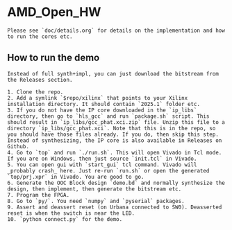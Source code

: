# AMD_Open_HW
    Please see `doc/details.org` for details on the implementation and how to run the cores etc.

## How to run the demo

    Instead of full synth+impl, you can just download the bitstream from the Releases section.
    
    1. Clone the repo.   
    2. Add a symlink `$repo/xilinx` that points to your Xilinx installation directory. It should contain `2025.1` folder etc.
    3. If you do not have the IP core downloaded in the `ip_libs` directory, then go to `hls_gcc` and run `package.sh` script. This should result in `ip_libs/gcc_phat.xci.zip` file. Unzip this file to a directory `ip_libs/gcc_phat.xci`. Note that this is in the repo, so you should have those files already. If you do, then skip this step. Instead of synthesizing, the IP core is also available in Releases on Github.
    4. Go to `top` and run `./run.sh`. This will open Vivado in Tcl mode. If you are on Windows, then just source `init.tcl` in Vivado.
    5. You can open gui with `start_gui` tcl command. Vivado will _probably crash_ here. Just re-run `run.sh` or open the generated `top/prj.xpr` in Vivado. You are good to go.
    6. Generate the OOC Block design `demo.bd` and normally synthesize the design, then implement, then generate the bitstream etc.
    7. Program the FPGA.
    8. Go to `py/`. You need `numpy` and `pyserial` packages.
    9. Assert and deassert reset (on Urbana connected to SW0). Deasserted reset is when the switch is near the LED.
    10. `python connect.py` for the demo.